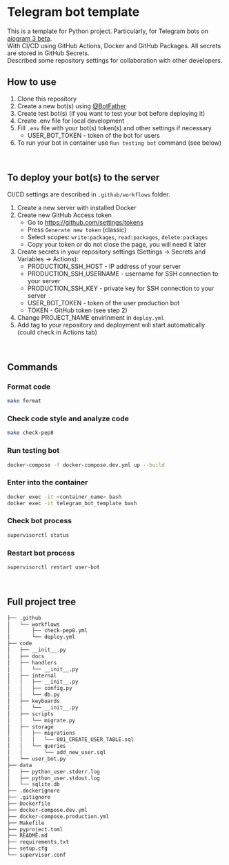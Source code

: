 # Telegram bot template

This is a template for Python project. Particularly, for Telegram bots on
[aiogram 3 beta](https://github.com/aiogram/aiogram).  
With CI/CD using GitHub Actions, Docker and GitHub Packages. All secrets are stored in GitHub Secrets.  
Described some repository settings for collaboration with other developers.


## How to use
1. Clone this repository
2. Create a new bot(s) using [@BotFather](https://t.me/BotFather)
3. Create test bot(s) (if you want to test your bot before deploying it)
4. Create .env file for local development
5. Fill `.env` file with your bot(s) token(s) and other settings if necessary
    - USER_BOT_TOKEN - token of the bot for users
6. To run your bot in container use `Run testing bot` command (see below)

<br>

## To deploy your bot(s) to the server
CI/CD settings are described in `.github/workflows` folder.

1. Create a new server with installed Docker
2. Create new GitHub Access token
   - Go to https://github.com/settings/tokens
   - Press `Generate new token` (classic)
   - Select scopes: `write:packages`, `read:packages`, `delete:packages`
   - Copy your token or do not close the page, you will need it later
3. Create secrets in your repository settings (Settings -> Secrets and Variables -> Actions):
   - PRODUCTION_SSH_HOST - IP address of your server
   - PRODUCTION_SSH_USERNAME - username for SSH connection to your server
   - PRODUCTION_SSH_KEY - private key for SSH connection to your server
   - USER_BOT_TOKEN - token of the user production bot
   - TOKEN - GitHub token (see step 2)
4. Change PROJECT_NAME envirinment in `deploy.yml`
5. Add tag to your repository and deployment will start automatically (could check in Actions tab)

<br>

## Commands
### Format code
```bash
make format
```

### Check code style and analyze code
```bash
make check-pep8
```

### Run testing bot
```bash
docker-compose -f docker-compose.dev.yml up --build
```

### Enter into the container
```bash
docker exec -it <container_name> bash
docker exec -it telegram_bot_template bash
```

### Check bot process
```bash
supervisorctl status
```

### Restart bot process
```bash
supervisorctl restart user-bot
```

<br>

## Full project tree
```bash
├── .github
│   └── workflows
│       ├── check-pep8.yml
│       └── deploy.yml
├── code
│   ├── __init__.py
│   ├── docs
│   ├── handlers
│   │   └── __init__.py
│   ├── internal
│   │   ├── __init__.py
│   │   ├── config.py
│   │   └── db.py
│   ├── keyboards
│   │   └── __init__.py
│   ├── scripts
│   │   └── migrate.py
│   ├── storage
│   │   ├── migrations
│   │   │   └── 001_CREATE_USER_TABLE.sql
│   │   └── queries
│   │       └── add_new_user.sql
│   └── user_bot.py
├── data
│   ├── python_user.stderr.log
│   ├── python_user.stdout.log
│   └── sqlite.db
├── .dockerignore
├── .gitignore
├── Dockerfile
├── docker-compose.dev.yml
├── docker-compose.production.yml
├── Makefile
├── pyproject.toml
├── README.md
├── requirements.txt
├── setup.cfg
└── supervisor.conf
```